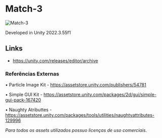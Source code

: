 # Match-3

![Match-3](/Match3.png?raw=true "Match-3")

Developed in Unity 2022.3.55f1

## Links
- https://unity.com/releases/editor/archive

### Referências Externas

• Particle Image Kit - https://assetstore.unity.com/publishers/54781

• Simple GUI Kit - https://assetstore.unity.com/packages/2d/gui/simple-gui-pack-167420

• Naughty Atributtes - https://assetstore.unity.com/packages/tools/utilities/naughtyattributes-129996

_Para todos os assets utilizados possuo licenças de uso comerciais._ 
